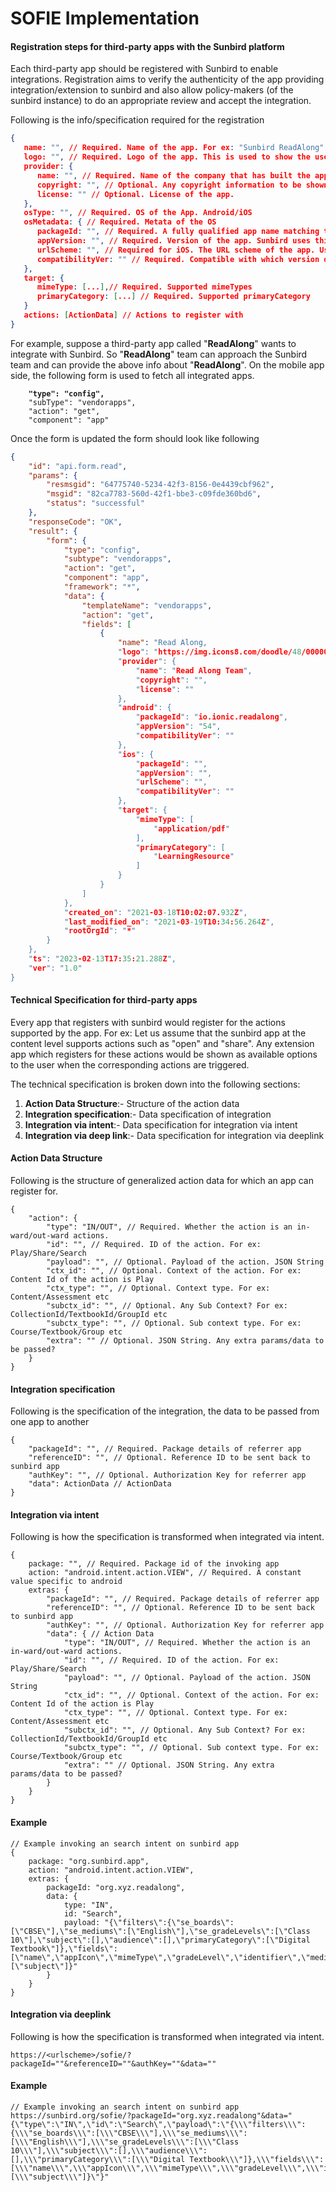 # SOFIE Implementation

#### Registration steps for third-party apps with the Sunbird platform

Each third-party app should be registered with Sunbird to enable integrations. Registration aims to verify the authenticity of the app providing integration/extension to sunbird and also allow policy-makers (of the sunbird instance) to do an appropriate review and accept the integration.

Following is the info/specification required for the registration

```json
{
   name: "", // Required. Name of the app. For ex: "Sunbird ReadAlong"
   logo: "", // Required. Logo of the app. This is used to show the user to select the extension app he chooses to open with.
   provider: {
      name: "", // Required. Name of the company that has built the app
      copyright: "", // Optional. Any copyright information to be shown
      license: "" // Optional. License of the app.
   },
   osType: "", // Required. OS of the App. Android/iOS
   osMetadata: { // Required. Metata of the OS
      packageId: "", // Required. A fully qualified app name matching the play store app id. For ex: "com.sunbird.readalong.app"
      appVersion: "", // Required. Version of the app. Sunbird uses this to check if the app is installed locally
      urlScheme: "", // Required for iOS. The URL scheme of the app. Used for the app invocation.
      compatibilityVer: "" // Required. Compatible with which version of sunbird app.
   },
   target: {
      mimeType: [...],// Required. Supported mimeTypes
      primaryCategory: [...] // Required. Supported primaryCategory
   }
   actions: [ActionData] // Actions to register with
}
```

For example, suppose a third-party app called "**ReadAlong**" wants to integrate with Sunbird. So "**ReadAlong**" team can approach the Sunbird team and can provide the above info about "**ReadAlong**". On the mobile app side, the following form is used to fetch all integrated apps.

<pre class="language-json"><code class="lang-json"><strong>    "type": "config",
</strong>    "subType": "vendorapps",
    "action": "get",
    "component": "app"
</code></pre>

Once the form is updated the form should look like following

```json
{
    "id": "api.form.read",
    "params": {
        "resmsgid": "64775740-5234-42f3-8156-0e4439cbf962",
        "msgid": "82ca7783-560d-42f1-bbe3-c09fde360bd6",
        "status": "successful"
    },
    "responseCode": "OK",
    "result": {
        "form": {
            "type": "config",
            "subtype": "vendorapps",
            "action": "get",
            "component": "app",
            "framework": "*",
            "data": {
                "templateName": "vendorapps",
                "action": "get",
                "fields": [
                    {
                        "name": "Read Along,
                        "logo": "https://img.icons8.com/doodle/48/000000/league-of-legends.png",
                        "provider": {
                            "name": "Read Along Team",
                            "copyright": "",
                            "license": ""
                        },
                        "android": {
                            "packageId": "io.ionic.readalong",
                            "appVersion": "54",
                            "compatibilityVer": ""
                        },
                        "ios": {
                            "packageId": "",
                            "appVersion": "",
                            "urlScheme": "",
                            "compatibilityVer": ""
                        },
                        "target": {
                            "mimeType": [
                                "application/pdf"
                            ],
                            "primaryCategory": [
                                "LearningResource"
                            ]
                        }
                    }
                ]
            },
            "created_on": "2021-03-18T10:02:07.932Z",
            "last_modified_on": "2021-03-19T10:34:56.264Z",
            "rootOrgId": "*"
        }
    },
    "ts": "2023-02-13T17:35:21.288Z",
    "ver": "1.0"
}
```

#### Technical Specification for third-party apps

Every app that registers with sunbird would register for the actions supported by the app. For ex: Let us assume that the sunbird app at the content level supports actions such as "open" and "share". Any extension app which registers for these actions would be shown as available options to the user when the corresponding actions are triggered.

The technical specification is broken down into the following sections:

1. **Action Data Structure**:- Structure of the action data
2. **Integration specification**:- Data specification of integration
3. **Integration via intent**:- Data specification for integration via intent
4. **Integration via deep link**:- Data specification for integration via deeplink

#### Action Data Structure

Following is the structure of generalized action data for which an app can register for.

```
{
    "action": {
        "type": "IN/OUT", // Required. Whether the action is an in-ward/out-ward actions.
        "id": "", // Required. ID of the action. For ex: Play/Share/Search
        "payload": "", // Optional. Payload of the action. JSON String
        "ctx_id": "", // Optional. Context of the action. For ex: Content Id of the action is Play
        "ctx_type": "", // Optional. Context type. For ex: Content/Assessment etc
        "subctx_id": "", // Optional. Any Sub Context? For ex: CollectionId/TextbookId/GroupId etc
        "subctx_type": "", // Optional. Sub context type. For ex: Course/Textbook/Group etc
        "extra": "" // Optional. JSON String. Any extra params/data to be passed?
    }
}
```

#### Integration specification

Following is the specification of the integration, the data to be passed from one app to another

```
{
    "packageId": "", // Required. Package details of referrer app
    "referenceID": "", // Optional. Reference ID to be sent back to sunbird app
    "authKey": "", // Optional. Authorization Key for referrer app
    "data": ActionData // ActionData
}
```

#### Integration via intent

Following is how the specification is transformed when integrated via intent.

```
{
    package: "", // Required. Package id of the invoking app
    action: "android.intent.action.VIEW", // Required. A constant value specific to android
    extras: {
        "packageId": "", // Required. Package details of referrer app
        "referenceID": "", // Optional. Reference ID to be sent back to sunbird app
        "authKey": "", // Optional. Authorization Key for referrer app
        "data": { // Action Data
            "type": "IN/OUT", // Required. Whether the action is an in-ward/out-ward actions.
            "id": "", // Required. ID of the action. For ex: Play/Share/Search
            "payload": "", // Optional. Payload of the action. JSON String
            "ctx_id": "", // Optional. Context of the action. For ex: Content Id of the action is Play
            "ctx_type": "", // Optional. Context type. For ex: Content/Assessment etc
            "subctx_id": "", // Optional. Any Sub Context? For ex: CollectionId/TextbookId/GroupId etc
            "subctx_type": "", // Optional. Sub context type. For ex: Course/Textbook/Group etc
            "extra": "" // Optional. JSON String. Any extra params/data to be passed?
        }
    }
}
```

#### Example

```
// Example invoking an search intent on sunbird app
{
    package: "org.sunbird.app",
    action: "android.intent.action.VIEW",
    extras: {
        packageId: "org.xyz.readalong",
        data: {
            type: "IN",
            id: "Search",
            payload: "{\"filters\":{\"se_boards\":[\"CBSE\"],\"se_mediums\":[\"English\"],\"se_gradeLevels\":[\"Class 10\"],\"subject\":[],\"audience\":[],\"primaryCategory\":[\"Digital Textbook\"]},\"fields\":[\"name\",\"appIcon\",\"mimeType\",\"gradeLevel\",\"identifier\",\"medium\",\"pkgVersion\",\"board\",\"subject\",\"resourceType\",\"primaryCategory\",\"contentType\",\"channel\",\"organisation\",\"trackable\",\"se_boards\",\"se_subjects\",\"se_mediums\",\"se_gradeLevels\"],\"facets\":[\"subject\"]}"
        }
    }
}

```

#### Integration via deeplink

Following is how the specification is transformed when integrated via intent.

```
https://<urlscheme>/sofie/?packageId=""&referenceID=""&authKey=""&data=""
```

#### Example

```
// Example invoking an search intent on sunbird app
https://sunbird.org/sofie/?packageId="org.xyz.readalong"&data="{\"type\":\"IN\",\"id\":\"Search\",\"payload\":\"{\\\"filters\\\":{\\\"se_boards\\\":[\\\"CBSE\\\"],\\\"se_mediums\\\":[\\\"English\\\"],\\\"se_gradeLevels\\\":[\\\"Class 10\\\"],\\\"subject\\\":[],\\\"audience\\\":[],\\\"primaryCategory\\\":[\\\"Digital Textbook\\\"]},\\\"fields\\\":[\\\"name\\\",\\\"appIcon\\\",\\\"mimeType\\\",\\\"gradeLevel\\\",\\\"identifier\\\",\\\"medium\\\",\\\"pkgVersion\\\",\\\"board\\\",\\\"subject\\\",\\\"resourceType\\\",\\\"primaryCategory\\\",\\\"contentType\\\",\\\"channel\\\",\\\"organisation\\\",\\\"trackable\\\",\\\"se_boards\\\",\\\"se_subjects\\\",\\\"se_mediums\\\",\\\"se_gradeLevels\\\"],\\\"facets\\\":[\\\"subject\\\"]}\"}"
```
